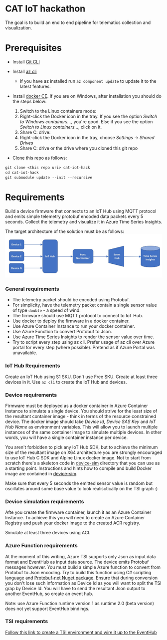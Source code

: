 # CAT IoT hackathon 

The goal is to build an end to end pipeline for telematics collection and visualization. 

# Prerequisites 
* Install [Git CLI](https://git-scm.com/downloads)

* Install [az cli](https://git-scm.com/downloads)
  * If you have az installed run `az component update` to update it to the latest features.

* Install [docker CE](https://docs.docker.com/engine/installation/). If you are on Windows, after installation you should do the steps below:
  1. Switch to the Linux containers mode: 
	1. Right-click the Docker icon in the tray. If you see the option _Switch to Windows containers..._, you're good. Else if you see the option _Switch to Linux containers..._, click on it. 
  2. Share C: drive: 
	1. Right-click the Docker icon in the tray, choose _Settings_ -> _Shared Drives_
	2. Share C: drive or the drive where you cloned this git repo

* Clone this repo as follows:
```shell
git clone <this repo uri> cat-iot-hack
cd cat-iot-hack
git submodule update --init --recursive
```

# Requirements
Build a device firmware that connects to an IoT Hub using MQTT protocol and emits simple telemetry protobuf encoded data packets every 5 seconds. Collect the telemetry and visualize it in Azure Time Series Insights. 

The target architecture of the solution must be as follows: 
![Architecture design](img/design.jpg)

### General requirements
* The telemetry packet should be encoded using Protobuf.
* For simplicity, have the telemetry packet contain a single sensor value of type `double` - a speed of wind.
* The firmware should use MQTT protocol to connect to IoT Hub.
* Use docker to deploy the firmware in a docker container. 
* Use Azure Container Instance to run your docker container.
* Use Azure Function to convert Protobuf to Json.
* Use Azure Time Series Insights to render the sensor value over time.
* Try to script every step using az cli. Prefer usage of az cli over Azure portal for every step (where possible). Pretend as if Azure Portal was unavailable.

### IoT Hub Requirements
Create an IoT Hub using S1 SKU. Don't use Free SKU. Create at least three devices in it. Use `az cli` to create the IoT Hub and devices. 

### Device requirements
Firmware must be deployed as a docker container in Azure Container Instance to simulate a single device. You should strive for the least size of the resultant container image - think in terms of the resource constrained device. The docker image should take _Device Id_, _Device SAS Key_ and _IoT Hub Name_ as environment variables. This will allow you to launch multiple instances of the same container image to simulate multiple devices. In other words, you will have a single container instance per device.

You aren't forbidden to pick any IoT Hub SDK, but to achieve the minimum size of the resultant image on X64 architecture you are strongly encouraged to use IoT Hub C SDK and Alpine Linux docker image. Not to start from scratch there's a skeleton code in [device-sim](/device-sim) directory that you can use as a starting point. Instructions and hints how to compile and build Docker image are contained in [device-sim](/device-sim).

Make sure that every 5 seconds the emitted sensor value is random but oscillates around some base value to look realisctically on the TSI graph :)

### Device simulation requirements
Afte you create the firmware container, launch it as an Azure Container Instance. To achieve this you will need to create an Azure Container Registry and push your docker image to the created ACR registry.

Simulate at least three devices using ACI.

### Azure Function requirements
At the moment of this writing, Azure TSI supports only Json as input data format and EventHub as input data source. The device emits Protobuf messages however. You must build a simple Azure function to convert from Protobuf to Json encoding. Try to build this function using C# scripting language and [Protobuf-net Nuget package](https://www.nuget.org/packages/protobuf-net/). Ensure that during conversion you don't lose such information as Device Id as you will want to split the TSI grap by Device Id. You will have to send the resultant Json output to another EventHub, so create an event hub.

Note: use Azure Function runtime version 1 as runtime 2.0 (beta version) does not yet support EventHub bindings.

### TSI requirements
[Follow this link to create a TSI environment and wire it up to the EventHub](https://docs.microsoft.com/en-us/azure/time-series-insights/time-series-insights-get-started)
